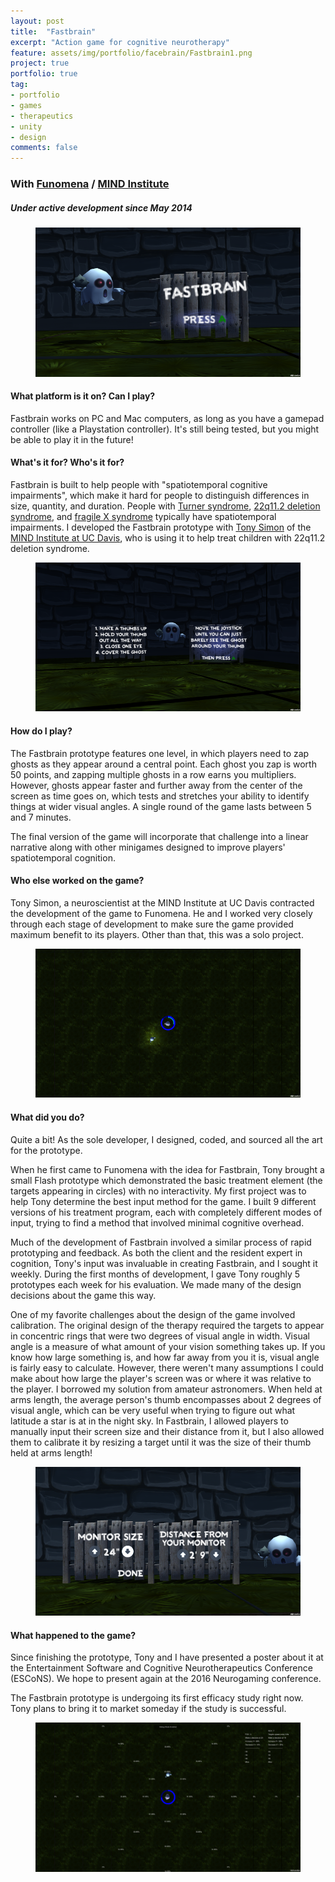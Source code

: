 ```yaml
---
layout: post
title:  "Fastbrain"
excerpt: "Action game for cognitive neurotherapy"
feature: assets/img/portfolio/facebrain/Fastbrain1.png
project: true
portfolio: true
tag:
- portfolio
- games
- therapeutics
- unity
- design
comments: false
---
```


### With [Funomena](http://www.funomena.com) / [MIND Institute](http://www.ucdmc.ucdavis.edu/mindinstitute/)</em>

##### Under active development since May 2014

<figure>
	<a href="/assets/img/portfolio/fastbrain/Fastbrain6.png"><img src="/assets/img/portfolio/fastbrain/Fastbrain6.png"/></a>
	<figcaption></figcaption>
</figure>

#### What platform is it on?  Can I play?
Fastbrain works on PC and Mac computers, as long as you have a gamepad controller (like a Playstation controller).  It's still being tested, but you might be able to play it in the future!

#### What's it for?  Who's it for?
Fastbrain is built to help people with "spatiotemporal cognitive impairments", which make it hard for people to distinguish differences in size, quantity, and duration.  People with [Turner syndrome](https://en.wikipedia.org/wiki/Turner_syndrome), [22q11.2 deletion syndrome](https://en.wikipedia.org/wiki/DiGeorge_syndrome), and [fragile X syndrome](https://en.wikipedia.org/wiki/Fragile_X_syndrome) typically have spatiotemporal impairments.  I developed the Fastbrain prototype with [Tony Simon](http://www.ucdmc.ucdavis.edu/mindinstitute/ourteam/faculty/simon.html) of the [MIND Institute at UC Davis](http://www.ucdmc.ucdavis.edu/mindinstitute/), who is using it to help treat children with 22q11.2 deletion syndrome.

<figure>
	<a href="/assets/img/portfolio/fastbrain/Fastbrain3.png"><img src="/assets/img/portfolio/fastbrain/Fastbrain3.png"/></a>
	<figcaption></figcaption>
</figure>

#### How do I play?
The Fastbrain prototype features one level, in which players need to zap ghosts as they appear around a central point.  Each ghost you zap is worth 50 points, and zapping multiple ghosts in a row earns you multipliers.  However, ghosts appear faster and further away from the center of the screen as time goes on, which tests and stretches your ability to identify things at wider visual angles.  A single round of the game lasts between 5 and 7 minutes.

The final version of the game will incorporate that challenge into a linear narrative along with other minigames designed to improve players' spatiotemporal cognition.

#### Who else worked on the game?
Tony Simon, a neuroscientist at the MIND Institute at UC Davis contracted the development of the game to Funomena.  He and I worked very closely through each stage of development to make sure the game provided maximum benefit to its players.  Other than that, this was a solo project.

<figure>
	<a href="/assets/img/portfolio/fastbrain/Fastbrain5.png"><img src="/assets/img/portfolio/fastbrain/Fastbrain5.png"/></a>
	<figcaption></figcaption>
</figure>

#### What did you do?
Quite a bit!  As the sole developer, I designed, coded, and sourced all the art for the prototype.

When he first came to Funomena with the idea for Fastbrain, Tony brought a small Flash prototype which demonstrated the basic treatment element (the targets appearing in circles) with no interactivity.  My first project was to help Tony determine the best input method for the game.  I built 9 different versions of his treatment program, each with completely different modes of input, trying to find a method that involved minimal cognitive overhead.

Much of the development of Fastbrain involved a similar process of rapid prototyping and feedback.  As both the client and the resident expert in cognition, Tony's input was invaluable in creating Fastbrain, and I sought it weekly.  During the first months of development, I gave Tony roughly 5 prototypes each week for his evaluation.  We made many of the design decisions about the game this way.

One of my favorite challenges about the design of the game involved calibration.  The original design of the therapy required the targets to appear in concentric rings that were two degrees of visual angle in width.  Visual angle is a measure of what amount of your vision something takes up.  If you know how large something is, and how far away from you it is, visual angle is fairly easy to calculate.  However, there weren't many assumptions I could make about how large the player's screen was or where it was relative to the player.  I borrowed my solution from amateur astronomers.  When held at arms length, the average person's thumb encompasses about 2 degrees of visual angle, which can be very useful when trying to figure out what latitude a star is at in the night sky.  In Fastbrain, I allowed players to manually input their screen size and their distance from it, but I also allowed them to calibrate it by resizing a target until it was the size of their thumb held at arms length!

<figure>
	<a href="/assets/img/portfolio/fastbrain/Fastbrain7.png"><img src="/assets/img/portfolio/fastbrain/Fastbrain7.png"/></a>
	<figcaption></figcaption>
</figure>

#### What happened to the game?
Since finishing the prototype, Tony and I have presented a poster about it at the Entertainment Software and Cognitive Neurotherapeutics Conference (ESCoNS).  We hope to present again at the 2016 Neurogaming conference.

The Fastbrain prototype is undergoing its first efficacy study right now.  Tony plans to bring it to market someday if the study is successful.

<figure>
	<a href="/assets/img/portfolio/fastbrain/Fastbrain2.png"><img src="/assets/img/portfolio/fastbrain/Fastbrain2.png"/></a>
	<figcaption></figcaption>
</figure>